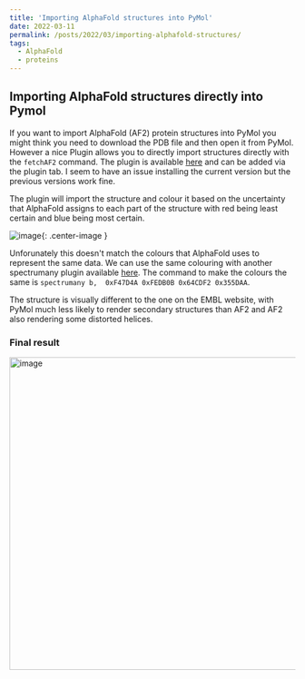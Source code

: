 ```yaml
---
title: 'Importing AlphaFold structures into PyMol'
date: 2022-03-11
permalink: /posts/2022/03/importing-alphafold-structures/
tags:
  - AlphaFold
  - proteins
---
```


Importing AlphaFold structures directly into Pymol
------

If you want to import AlphaFold (AF2) protein structures into PyMol you might think you need to download the PDB file and then open it from PyMol. However a nice Plugin allows you to directly import structures directly with the `fetchAF2` command. The plugin is available [here](https://github.com/APAJanssen/Alphafold2import "fetchAF2 Github") and can be added via the plugin tab. I seem to have an issue installing the current version but the previous versions work fine.

The plugin will import the structure and colour it based on the uncertainty that AlphaFold assigns to each part of the structure with red being least certain and blue being most certain. 

![image](https://user-images.githubusercontent.com/45679976/157700634-9c50b67f-c68b-4b5e-9b04-dea46902d354.png){: .center-image }

Unforunately this doesn't match the colours that AlphaFold uses to represent the same data. We can use the same colouring with another spectrumany plugin available [here](https://github.com/Pymol-Scripts/Pymol-script-repo "spectrumany Github"). The command to make the colours the same is `spectrumany b,  0xF47D4A 0xFEDB0B 0x64CDF2 0x355DAA`.

The structure is visually different to the one on the EMBL website, with PyMol much less likely to render secondary structures than AF2 and AF2 also rendering some distorted helices.

### Final result

<img width="551" alt="image" src="https://user-images.githubusercontent.com/45679976/157673401-f5eaff85-716d-4606-ac6d-c4229844ebd5.png">
